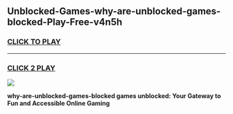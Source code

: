 
## Unblocked-Games-why-are-unblocked-games-blocked-Play-Free-v4n5h
<h3>
<a href="https://premium76.site?title=why-are-unblocked-games-blocked&ref=23A">CLICK TO PLAY</a></h3>
<hr>

<h3>
<a href="https://premium76.site?title=why-are-unblocked-games-blocked&ref=23A">CLICK 2 PLAY</a>
  
</h3>

<a href="https://premium76.site?title=why-are-unblocked-games-blocked&ref=23A"><img src="https://clearcache.store/games.png"></a>


**why-are-unblocked-games-blocked games unblocked: Your Gateway to Fun and Accessible Online Gaming**
